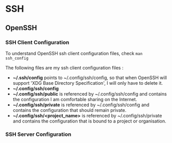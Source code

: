 # SSH

## OpenSSH

### SSH Client Configuration

To understand OpenSSH ssh client configuration files, check ```man ssh_config```

The following files are my ssh client configuration files :

-  **~/.ssh/config** points to ~/.config/ssh/config, so that when OpenSSH will support 'XDG Base Directory Specification', I will only have to delete it.
- **~/.config/ssh/config**
- **~/.config/ssh/public** is referenced by ~/.config/ssh/config and contains the configuration I am comfortable sharing on the Internet.
- **~/.config/ssh/private** is referenced by ~/.config/ssh/config and contains the configuration that should remain private.
- **~/.config/ssh/<project_name>** is referenced by ~/.config/ssh/private and contains the configuration that is bound to a project or organisation.


### SSH Server Configuration

